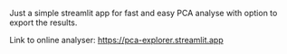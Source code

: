Just a simple streamlit app for fast and easy PCA analyse with option to export the results.

Link to online analyser: https://pca-explorer.streamlit.app
